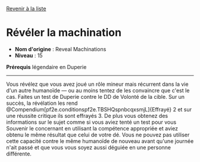 [Revenir à la liste](..)

# Révéler la machination

 * **Nom d'origine** : Reveal Machinations
 * **Niveau** : 15


<p><strong>Prérequis</strong> légendaire en Duperie</p>
<hr>
<p>Vous révélez que vous avez joué un rôle mineur mais récurrent dans la vie d'un autre humanoïde — ou au moins tentez de les convaincre que c'est le cas. Faites un test de Duperie contre le DD de Volonté de la cible. Sur un succès, la révélation les rend @Compendium[pf2e.conditionspf2e.TBSHQspnbcqxsmjL]{Effrayé} 2 et sur une réussite critique ils sont effrayés 3. De plus vous obtenez des informations sur le sujet comme si vous aviez tenté un test pour vous Souvenir le concernant en utilisant la compétence appropriée et aviez obtenu le même résultat que celui de votre dé. Vous ne pouvez pas utiliser cette capacité contre le même humanoïde de nouveau avant qu'une journée n'ait passé et que vous vous soyez aussi déguiée en une personne différente.</p>